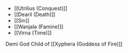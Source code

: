 
* [[Utrilius (Conquest)]]
* [[Dearil (Death)]]
* [[Sin]]
* [[Wanjala (Famine)]]
* [[Virna (Time)]]


Demi God Child of [[Xyphera (Goddess of Fire)]]